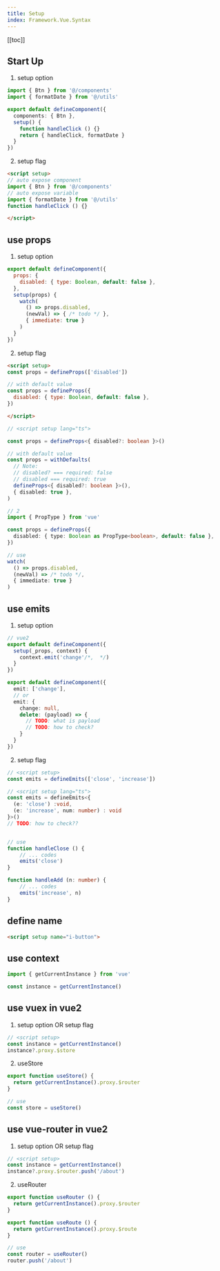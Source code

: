 ```yaml
---
title: Setup
index: Framework.Vue.Syntax
---
```


[[toc]]

## Start Up

1. setup option

```ts
import { Btn } from '@/components'
import { formatDate } from '@/utils'

export default defineComponent({
  components: { Btn },
  setup() {
    function handleClick () {}
    return { handleClick, formatDate }
  }
})
```

2. setup flag

``` html
<script setup>
// auto expose component
import { Btn } from '@/components'
// auto expose variable
import { formatDate } from '@/utils'
function handleClick () {}

</script>
```

## use props

1. setup option

```js
export default defineComponent({
  props: {
    disabled: { type: Boolean, default: false },
  },
  setup(props) {
    watch(
      () => props.disabled, 
      (newVal) => { /* todo */ }, 
      { immediate: true }
    )
  }
})
```

2. setup flag  

``` html
<script setup>
const props = defineProps(['disabled'])

// with default value
const props = defineProps({
  disabled: { type: Boolean, default: false },
})

</script>
```

``` ts
// <script setup lang="ts">

const props = defineProps<{ disabled?: boolean }>()

// with default value
const props = withDefaults(
  // Note: 
  // disabled? === required: false
  // disabled === required: true
  defineProps<{ disabled?: boolean }>(),
  { disabled: true },
)

// 2
import { PropType } from 'vue'

const props = defineProps({
  disabled: { type: Boolean as PropType<boolean>, default: false },
})

// use
watch(
  () => props.disabled, 
  (newVal) => /* todo */, 
  { immediate: true }
)
```

## use emits

1. setup option

``` ts
// vue2
export default defineComponent({
  setup(_props, context) {
    context.emit('change'/*,  */)
  }
})

export default defineComponent({
  emit: ['change'],
  // or
  emit: {
    change: null,
    delete: (payload) => {
      // TODO: what is payload
      // TODO: how to check?
    }
  }
})
```

2. setup flag 

``` ts
// <script setup>
const emits = defineEmits(['close', 'increase'])

// <script setup lang="ts">
const emits = defineEmits<{
  (e: 'close') :void,
  (e: 'increase', num: number) : void
}>()
// TODO: how to check??


// use
function handleClose () {
	// ... codes
	emits('close')
}

function handleAdd (n: number) {
	// ... codes
	emits('increase', n)
}
```


## define name

``` html
<script setup name="i-button">
```

## use context

``` ts
import { getCurrentInstance } from 'vue'

const instance = getCurrentInstance()
```

## use vuex in vue2

1. setup option OR setup flag

``` ts
// <script setup>
const instance = getCurrentInstance()
instance?.proxy.$store
```

2. useStore

``` ts
export function useStore() {
  return getCurrentInstance().proxy.$router
}

// use
const store = useStore()
```

## use vue-router in vue2

1. setup option OR setup flag

``` ts
// <script setup>
const instance = getCurrentInstance()
instance?.proxy.$router.push('/about')
```

2. useRouter

``` ts
export function useRouter () {
  return getCurrentInstance().proxy.$router
}

export function useRoute () {
  return getCurrentInstance().proxy.$route
}

// use
const router = useRouter()
router.push('/about')
```
